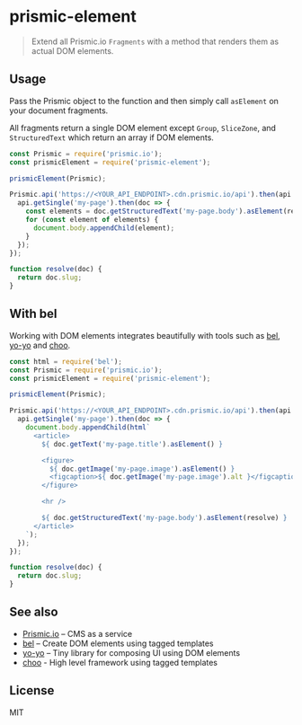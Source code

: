 # prismic-element

> Extend all Prismic.io `Fragments` with a method that renders them as actual DOM elements.

## Usage

Pass the Prismic object to the function and then simply call `asElement` on your document fragments.

All fragments return a single DOM element except `Group`, `SliceZone`, and `StructuredText` which return an array if DOM elements.

```javascript
const Prismic = require('prismic.io');
const prismicElement = require('prismic-element');

prismicElement(Prismic);

Prismic.api('https://<YOUR_API_ENDPOINT>.cdn.prismic.io/api').then(api => {
  api.getSingle('my-page').then(doc => {
    const elements = doc.getStructuredText('my-page.body').asElement(resolve);
    for (const element of elements) {
      document.body.appendChild(element);
    }
  });
});

function resolve(doc) {
  return doc.slug;
}
```

## With bel

Working with DOM elements integrates beautifully with tools such as [bel](https://github.com/shama/bel), [yo-yo](https://github.com/maxogden/yo-yo) and [choo](https://github.com/yoshuawuyts/choo).

```javascript
const html = require('bel');
const Prismic = require('prismic.io');
const prismicElement = require('prismic-element');

prismicElement(Prismic);

Prismic.api('https://<YOUR_API_ENDPOINT>.cdn.prismic.io/api').then(api => {
  api.getSingle('my-page').then(doc => {
    document.body.appendChild(html`
      <article>
        ${ doc.getText('my-page.title').asElement() }

        <figure>
          ${ doc.getImage('my-page.image').asElement() }
          <figcaption>${ doc.getImage('my-page.image').alt }</figcaption>
        </figure>

        <hr />

        ${ doc.getStructuredText('my-page.body').asElement(resolve) }
      </article>
    `);
  });
});

function resolve(doc) {
  return doc.slug;
}
```

## See also
- [Prismic.io](https://prismic.io) – CMS as a service
- [bel](https://github.com/shama/bel) – Create DOM elements using tagged templates
- [yo-yo](https://github.com/maxogden/yo-yo) – Tiny library for composing UI using DOM elements
- [choo](https://github.com/yoshuawuyts/choo) - High level framework using tagged templates

## License
MIT
